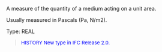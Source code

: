 ﻿A measure of the quantity of a medium acting on a unit area.

Usually measured in Pascals (Pa, N/m2).

Type: REAL

> <font size="-1" color="#0000FF">HISTORY New type in IFC Release 2.0.
</font>
